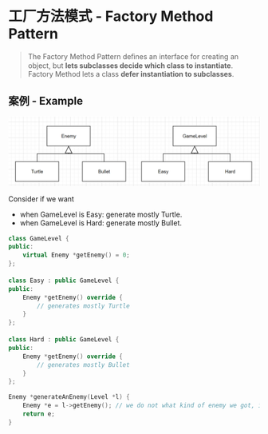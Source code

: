 # 工厂方法模式 - Factory Method Pattern

> The Factory Method Pattern deﬁnes an interface for creating an object, but **lets subclasses decide which class to instantiate**. Factory Method lets a class **defer instantiation to subclasses**.



## 案例 - Example

<img src=".\.images\image-20211122133203001.png" alt="image-20211122133203001" style="zoom:67%;" />

Consider if we want

* when GameLevel is Easy: generate mostly Turtle.
* when GameLevel is Hard: generate mostly Bullet.

```cpp
class GameLevel {
public:
    virtual Enemy *getEnemy() = 0;
};

class Easy : public GameLevel {
public:
    Enemy *getEnemy() override {
        // generates mostly Turtle
    }
};

class Hard : public GameLevel {
public:
    Enemy *getEnemy() override {
        // generates mostly Bullet
    }
};
```



```cpp
Enemy *generateAnEnemy(Level *l) {
    Enemy *e = l->getEnemy(); // we do not what kind of enemy we got, it dep
    return e;
}
```

